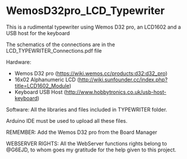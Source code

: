 # WemosD32pro_LCD_Typewriter
This is a rudimental typewriter using Wemos D32 pro, an LCD1602 and a USB host for the keyboard

The schematics of the connections are in the LCD_TYPEWRITER_Connections.pdf file

Hardware:

- Wemos D32 pro (https://wiki.wemos.cc/products:d32:d32_pro)
- 16x02 Alphanumeric LCD (http://wiki.sunfounder.cc/index.php?title=LCD1602_Module)
- Keyboard USB Host (http://www.hobbytronics.co.uk/usb-host-keyboard)

Software:
All the libraries and files included in TYPEWRITER folder.

Arduino IDE must be used to upload all these files.

REMEMBER:
Add the Wemos D32 pro from the Board Manager

WEBSERVER RIGHTS:
All the WebServer functions rights belong to @G6EJD, to whom goes my gratitude for the help given to this project.



